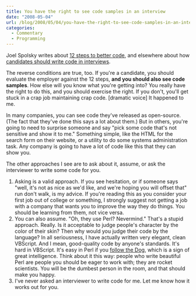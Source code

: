 ```yaml
---
title: You have the right to see code samples in an interview
date: "2008-05-04"
url: /blog/2008/05/04/you-have-the-right-to-see-code-samples-in-an-interview/
categories:
  - Commentary
  - Programming
---
```

Joel Spolsky writes about [12 steps to better code][1], and elsewhere about how [candidates should write code in interviews][2].

The reverse conditions are true, too. If you're a candidate, you should evaluate the employer against the 12 steps, **and you should also see code samples**. How else will you know what you're getting into? You really have the right to do this, and you should exercise the right. If you don't, you'll get stuck in a crap job maintaining crap code. [dramatic voice] It happened to me.

In many companies, you can see code they've released as open-source. (The fact that they've done this says a lot about them.) But in others, you're going to need to surprise someone and say "pick some code that's not sensitive and show it to me." Something simple, like the HTML for the search form on their website, or a utility to do some systems administration task. Any company is going to have a lot of code like this that they can show you.

The other approaches I see are to ask about it, assume, or ask the interviewer to write some code for you.

1.  Asking is a valid approach. If you see hesitation, or if someone says "well, it's not as nice as we'd like, and we're hoping you will offset that" run don't walk, is my advice. If you're reading this as you consider your first job out of college or something, I strongly suggest not getting a job with a company that wants you to improve the way they do things. You should be learning from them, not vice versa.
2.  You can also assume. "Oh, they use Perl? Nevermind." That's a stupid approach. Really. Is it acceptable to judge people's character by the color of their skin? Then why would you judge their code by the language? In all seriousness, I have actually written very elegant, clean VBScript. And I mean, good-quality code by anyone's standards. It's hard in VBScript. It's easy in Perl if you [follow the Dog][3], which is a sign of great intelligence. Think about it this way: people who write beautiful Perl are people you should be eager to work with; they are rocket scientists. You will be the dumbest person in the room, and that should make you happy.
3.  I've never asked an interviewer to write code for me. Let me know how it works out for you.

 [1]: http://www.joelonsoftware.com/articles/fog0000000043.html
 [2]: http://www.joelonsoftware.com/articles/GuerrillaInterviewing3.html
 [3]: /blog/2008/04/01/review-of-perl-best-practices/
